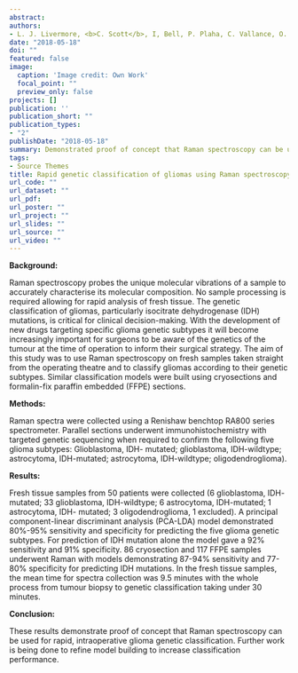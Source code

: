 ```yaml
---
abstract:  
authors:
- L. J. Livermore, <b>C. Scott</b>, I, Bell, P. Plaha, C. Vallance, O. Ansorge
date: "2018-05-18"
doi: ""
featured: false
image:
  caption: 'Image credit: Own Work'
  focal_point: ""
  preview_only: false
projects: []
publication: ''
publication_short: ""
publication_types:
- "2"
publishDate: "2018-05-18"
summary: Demonstrated proof of concept that Raman spectroscopy can be used for rapid, intraoperative glioma genetic classification. <b><i> Abstract and Poster - The Internation Society for Clinical Spectroscopy (SPEC2018), Scotland, June 10th - 15th. </i></b>
tags:
- Source Themes
title: Rapid genetic classification of gliomas using Raman spectroscopy
url_code: ""
url_dataset: ""
url_pdf:
url_poster: ""
url_project: ""
url_slides: ""
url_source: ""
url_video: ""
---
```


<b>Background:</b>

Raman spectroscopy probes the unique molecular vibrations of a sample to accurately characterise its molecular composition. No sample processing is required allowing for rapid analysis of fresh tissue. The genetic classification of gliomas, particularly isocitrate dehydrogenase (IDH) mutations, is critical for clinical decision-making. With the development of new drugs targeting specific glioma genetic subtypes it will become increasingly important for surgeons to be aware of the genetics of the tumour at the time of operation to inform their surgical strategy. The aim of this study was to use Raman spectroscopy on fresh samples taken straight from the operating theatre and to classify gliomas according to their genetic subtypes. Similar classification models were built using cryosections and formalin-fix paraffin embedded (FFPE) sections. 

<b>Methods:</b>
 
Raman spectra were collected using a Renishaw benchtop RA800 series spectrometer. Parallel sections underwent immunohistochemistry with targeted genetic sequencing when required to confirm the following five glioma subtypes: Glioblastoma, IDH- mutated; glioblastoma, IDH-wildtype; astrocytoma, IDH-mutated; astrocytoma, IDH-wildtype; oligodendroglioma). 

<b>Results:</b>

Fresh tissue samples from 50 patients were collected (6 glioblastoma, IDH- mutated; 33 glioblastoma, IDH-wildtype; 6 astrocytoma, IDH-mutated; 1 astrocytoma, IDH- mutated; 3 oligodendroglioma, 1 excluded). A principal component-linear discriminant analysis (PCA-LDA) model demonstrated 80%-95% sensitivity and specificity for predicting the five glioma genetic subtypes. For prediction of IDH mutation alone the model gave a 92% sensitivity and 91% specificity. 86 cryosection and 117 FFPE samples underwent Raman with models demonstrating 87-94% sensitivity and 77-80% specificity for predicting IDH mutations. In the fresh tissue samples, the mean time for spectra collection was 9.5 minutes with the whole process from tumour biopsy to genetic classification taking under 30 minutes. 

<b>Conclusion:</b>

These results demonstrate proof of concept that Raman spectroscopy can be used for rapid, intraoperative glioma genetic classification. Further work is being done to refine model building to increase classification performance. 